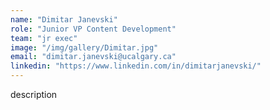 ```yaml
---
name: "Dimitar Janevski"
role: "Junior VP Content Development"
team: "jr exec"
image: "/img/gallery/Dimitar.jpg"
email: "dimitar.janevski@ucalgary.ca"
linkedin: "https://www.linkedin.com/in/dimitarjanevski/"
---
```


description